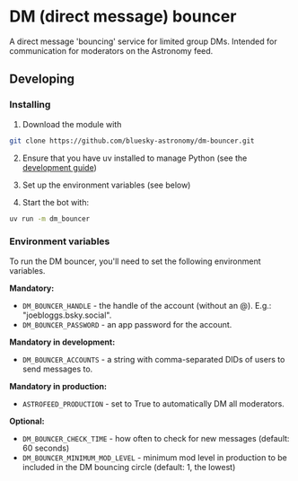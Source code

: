 # DM (direct message) bouncer

A direct message 'bouncing' service for limited group DMs. Intended for communication for moderators on the Astronomy feed.


## Developing

### Installing

1. Download the module with

```bash
git clone https://github.com/bluesky-astronomy/dm-bouncer.git
```

2. Ensure that you have uv installed to manage Python (see the [development guide](https://github.com/bluesky-astronomy/development-guide))

3. Set up the environment variables (see below)

4. Start the bot with:

```bash
uv run -m dm_bouncer
```

### Environment variables

To run the DM bouncer, you'll need to set the following environment variables.

**Mandatory:**
* `DM_BOUNCER_HANDLE` - the handle of the account (without an @). E.g.: "joebloggs.bsky.social".
* `DM_BOUNCER_PASSWORD` - an app password for the account.

**Mandatory in development:**
* `DM_BOUNCER_ACCOUNTS` - a string with comma-separated DIDs of users to send messages to.

**Mandatory in production:**
* `ASTROFEED_PRODUCTION` - set to True to automatically DM all moderators.

**Optional:**
* `DM_BOUNCER_CHECK_TIME` - how often to check for new messages (default: 60 seconds)
* `DM_BOUNCER_MINIMUM_MOD_LEVEL` - minimum mod level in production to be included in the DM bouncing circle (default: 1, the lowest)
